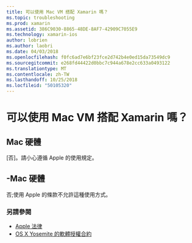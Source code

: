 ```yaml
---
title: 可以使用 Mac VM 搭配 Xamarin 嗎？
ms.topic: troubleshooting
ms.prod: xamarin
ms.assetid: 386C9030-8865-48DE-8AF7-42909C7055E9
ms.technology: xamarin-ios
author: lobrien
ms.author: laobri
ms.date: 04/03/2018
ms.openlocfilehash: f0fc6ad7e6bf23fce2d742b4e0ed15da73549dc9
ms.sourcegitcommit: e268fd44422d0bbc7c944a678e2cc633a0493122
ms.translationtype: MT
ms.contentlocale: zh-TW
ms.lasthandoff: 10/25/2018
ms.locfileid: "50105320"
---
```

# <a name="can-i-use-a-mac-vm-with-xamarin"></a>可以使用 Mac VM 搭配 Xamarin 嗎？ 

## <a name="mac-hardware"></a>Mac 硬體
[否]。請小心遵循 Apple 的使用規定。

## <a name="non-mac-hardware"></a>-Mac 硬體
否;使用 Apple 的條款不允許這種使用方式。

### <a name="see-also"></a>另請參閱
- [Apple 法律](https://www.apple.com/legal/)
- [OS X Yosemite 的軟體授權合約](http://images.apple.com/legal/sla/docs/OSX10103.pdf)
